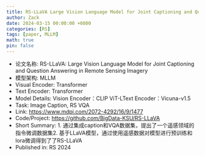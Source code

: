 ```yaml
---
title: RS-LLaVA Large Vision Language Model for Joint Captioning and Question Answering in Remote Sensing Imagery
author: Zack
date: 2024-03-15 00:00:00 +0800
categories: [RS]
tags: [paper, MLLM]
math: true
pin: false
---
```

- 论文名称: RS-LLaVA: Large Vision Language Model for Joint Captioning and Question Answering in Remote Sensing Imagery
- 模型架构: MLLM
- Visual Encoder: Transformer
- Text Encoder: Transformer
- Model Details: Vision Encoder：CLIP ViT-LText Encoder：Vicuna-v1.5
- Task: Image Caption, RS VQA
- Link: https://www.mdpi.com/2072-4292/16/9/1477
- Code/Project: https://github.com/BigData-KSU/RS-LLaVA
- Short Summary: 1. 通过集成caption和VQA数据集，提出了一个遥感领域的指令微调数据集2. 基于LLaVA模型，通过使用遥感数据对模型进行预训练和lora微调得到了了RS-LLaVA
- Published in: RS 2024
